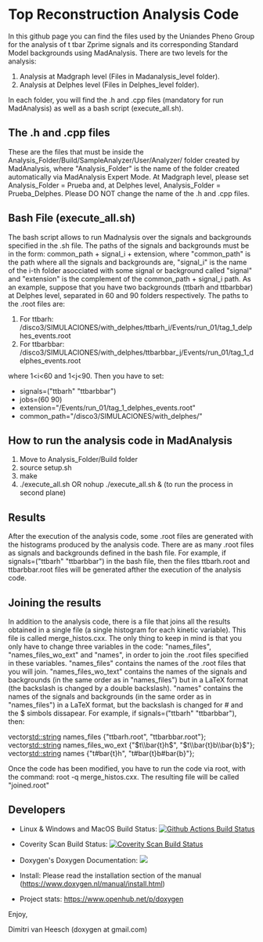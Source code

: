 Top Reconstruction Analysis Code
===============
In this github page you can find the files used by the Uniandes Pheno Group for the analysis of t tbar Zprime signals and its corresponding Standard Model backgrounds using MadAnalysis. 
There are two levels for the analysis:

1. Analysis at Madgraph level (Files in Madanalysis_level folder).
2. Analysis at Delphes level (Files in Delphes_level folder).

In each folder, you will find the .h and .cpp files (mandatory for run MadAnalysis) as well as a bash script (execute_all.sh). 

The .h and .cpp files 
---------
These are the files that must be inside the Analysis_Folder/Build/SampleAnalyzer/User/Analyzer/ folder created by MadAnalysis, where "Analysis_Folder" is the name of the folder created automatically via MadAnalysis Expert Mode. At Madgraph level, please set Analysis_Folder = Prueba and, at Delphes level, Analysis_Folder = Prueba_Delphes. Please DO NOT change the name of the .h and .cpp files. 

Bash File (execute_all.sh)
---------
The bash script allows to run Madnalysis over the signals and backgrounds specified in the .sh file. The paths of the signals and backgrounds must be in the form: common_path + signal_i + extension, where "common_path" is the path where all the signals and backgrounds are, "signal_i" is the name of the i-th folder asocciated with some signal or background called "signal" and "extension" is the complement of the common_path + signal_i path. As an example, suppose that you have two backgrounds (ttbarh and ttbarbbar) at Delphes level, separated in 60 and 90 folders respectively. The paths to the .root files are:

1. For ttbarh: /disco3/SIMULACIONES/with_delphes/ttbarh_i/Events/run_01/tag_1_delphes_events.root
2. For ttbarbbar: /disco3/SIMULACIONES/with_delphes/ttbarbbar_j/Events/run_01/tag_1_delphes_events.root

where 1<i<60 and 1<j<90. Then you have to set:

* signals=("ttbarh" "ttbarbbar")
* jobs=(60 90)
* extension="/Events/run_01/tag_1_delphes_events.root"
* common_path="/disco3/SIMULACIONES/with_delphes/"


How to run the analysis code in MadAnalysis
---------
1. Move to Analysis_Folder/Build folder
2. source setup.sh 
3. make 
4. ./execute_all.sh OR  nohup ./execute_all.sh & (to run the process in second plane)


Results
---------
After the execution of the analysis code, some .root files are generated with the histograms produced by the analysis code. There are as many .root files as signals and backgrounds defined in the bash file. For example, if signals=("ttbarh" "ttbarbbar") in the bash file, then the files ttbarh.root and ttbarbbar.root files will be generated afther the execution of the analysis code. 

Joining the results
---------
In addition to the analysis code, there is a file that joins all the results obtained in a single file (a single histogram for each kinetic variable). This file is called merge_histos.cxx. The only thing to keep in mind is that you only have to change three variables in the code: "names_files", "names_files_wo_ext" and "names", in order to join the .root files specified in these variables. "names_files" contains the names of the .root files that you will join. "names_files_wo_text" contains the names of the signals and backgrounds (in the same order as in "names_files") but in a LaTeX format (the backslash is changed by a double backslash). "names" contains the names of the signals and backgrounds (in the same order as in "names_files") in a LaTeX format, but the backslash is changed for # and the $ simbols dissapear. For example, if signals=("ttbarh" "ttbarbbar"), then:

vector<std::string> names_files {"ttbarh.root", "ttbarbbar.root"};
vector<std::string> names_files_wo_ext {"$t\\bar{t}h$", "$t\\bar{t}b\\bar{b}$"};
vector<std::string> names {"t#bar{t}h", "t#bar{t}b#bar{b}"};

Once the code has been modified, you have to run the code via root, with the command: root -q merge_histos.cxx. The resulting file will be called "joined.root"


Developers
---------
* Linux & Windows and MacOS Build Status: <a href="https://github.com/doxygen/doxygen/actions"><img alt="Github Actions Build Status" src="https://github.com/doxygen/doxygen/workflows/CMake%20Build%20for%20Doxygen/badge.svg"></a>

* Coverity Scan Build Status: <a href="https://scan.coverity.com/projects/2860"> <img alt="Coverity Scan Build Status" src="https://scan.coverity.com/projects/2860/badge.svg"/> </a>

* Doxygen's Doxygen Documentation: <a href="https://codedocs.xyz/doxygen/doxygen/"><img src="https://codedocs.xyz/doxygen/doxygen.svg"/></a>

* Install: Please read the installation section of the manual (https://www.doxygen.nl/manual/install.html)

* Project stats: https://www.openhub.net/p/doxygen

Enjoy,

Dimitri van Heesch (doxygen at gmail.com)
